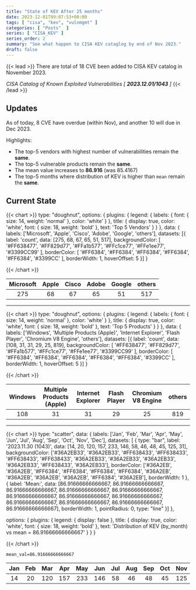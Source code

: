 ```yaml
---
title: "State of KEV After 25 months"
date: 2023-12-01T09:07:53+08:00
tags: [ "cisa", "kev", "vulnmgmt" ]
categories: [ "Posts"  ]
series: [ "CISA_KEV" ]
series_order: 2
summary: "See what happen to CISA KEV cataglog by end of Nov 2023."
draft: false
---
```

{{< lead >}}
There are total of 18 CVE been added to CISA KEV catalog in November 2023.

*CISA Catalog of Known Exploited Vulnerabilities [ ***2023.12.01/1043*** ]*
{{< /lead >}}

## Updates

As of today, 8 CVE have overdue (within Nov), and another 10 will due in Dec 2023. 

Highlights:
 - The top-5 vendors with highest number of vulnerabilities remain the **same**. 
 - The top-5 vulnerable products remain the **same**.
 - The mean value increases to **86.916** (was 85.4167)
 - The top-5 months where distribution of KEV is higher than `mean` remain the **same**.

## Current State

  {{< chart >}}
  type: "doughnut",
  options: {
    plugins: {
        legend: { labels: { font: { size: 14, weight: 'normal' }, color: 'white' } },
        title: { display: true, color: 'white', font: { size: 18, weight: 'bold' }, text: 'Top 5 Vendors' }
    }
  },
  data: {
    labels: ['Microsoft', 'Apple', 'Cisco', 'Adobe', 'Google', 'others'],
    datasets: [{
        label: 'count',
        data: [275, 68, 67, 65, 51, 517],
        backgroundColor: [ '#FF638477', '#FF829d77', '#FFa1b577', '#FFc1ce77', '#FFe1ee77', '#3399CC99' ],
        borderColor: [ '#FF6384', '#FF6384', '#FF6384', '#FF6384', '#FF6384', '#3399CC' ],
        borderWidth: 1,
        hoverOffset: 5
    }]
  }

  {{< /chart >}}


|Microsoft|Apple|Cisco|Adobe|Google|others|
| :-: | :-: | :-: | :-: | :-: | :-: |
|275|68|67|65|51|517|

---


  {{< chart >}}
  type: "doughnut",
  options: {
    plugins: {
        legend: { labels: { font: { size: 14, weight: 'normal' }, color: 'white' } },
        title: { display: true, color: 'white', font: { size: 18, weight: 'bold' }, text: 'Top 5 Products' }
    }
  },
  data: {
    labels: ['Windows', 'Multiple Products (Apple)', 'Internet Explorer', 'Flash Player', 'Chromium V8 Engine', 'others'],
    datasets: [{
        label: 'count',
        data: [108, 31, 31, 29, 25, 819],
        backgroundColor: [ '#FF638477', '#FF829d77', '#FFa1b577', '#FFc1ce77', '#FFe1ee77', '#3399CC99' ],
        borderColor: [ '#FF6384', '#FF6384', '#FF6384', '#FF6384', '#FF6384', '#3399CC' ],
        borderWidth: 1,
        hoverOffset: 5
    }]
  }

  {{< /chart >}}


|Windows|Multiple Products (Apple)|Internet Explorer|Flash Player|Chromium V8 Engine|others|
| :-: | :-: | :-: | :-: | :-: | :-: |
|108|31|31|29|25|819|

---


  {{< chart >}}
  type: "scatter",
  data: {
    labels: ['Jan', 'Feb', 'Mar', 'Apr', 'May', 'Jun', 'Jul', 'Aug', 'Sep', 'Oct', 'Nov', 'Dec'],
    datasets: [ {
      type: "bar",
      label: '2023.11.30 (1043)',
      data: [14, 20, 120, 157, 233, 146, 58, 46, 48, 45, 125, 31],
      backgroundColor: ['#36A2EB33', '#36A2EB33', '#FF638433', '#FF638433', '#FF638433', '#FF638433', '#36A2EB33', '#36A2EB33', '#36A2EB33', '#36A2EB33',
'#FF638433', '#36A2EB33'],
      borderColor: ['#36A2EB', '#36A2EB', '#FF6384', '#FF6384', '#FF6384', '#FF6384', '#36A2EB', '#36A2EB', '#36A2EB', '#36A2EB', '#FF6384', '#36A2EB'],
      borderWidth: 1
  }, {
      label: 'Mean:',
      data: [86.91666666666667, 86.91666666666667, 86.91666666666667, 86.91666666666667, 86.91666666666667, 86.91666666666667, 86.91666666666667,
86.91666666666667, 86.91666666666667, 86.91666666666667, 86.91666666666667, 86.91666666666667],
      borderWidth: 1,
      pointRadius: 0,
      type: "line"
    }]
  },

  options: {
    plugins: {
      legend: { display: false },
      title: { display: true, color: 'white', font: { size: 18, weight: 'bold' }, text: 'Distribution of KEV (by_month) vs mean = 86.91666666666667' }
    }
  }

  {{< /chart >}}


`mean_val=86.91666666666667`

|Jan|Feb|Mar|Apr|May|Jun|Jul|Aug|Sep|Oct|Nov|Dec|
| :-: | :-: | :-: | :-: | :-: | :-: | :-: | :-: | :-: | :-: | :-: | :-: |
|14|20|120|157|233|146|58|46|48|45|125|31|
